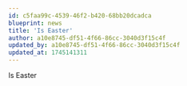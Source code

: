 ```yaml
---
id: c5faa99c-4539-46f2-b420-68bb20dcadca
blueprint: news
title: 'Is Easter'
author: a10e8745-df51-4f66-86cc-3040d3f15c4f
updated_by: a10e8745-df51-4f66-86cc-3040d3f15c4f
updated_at: 1745141311
---
```

Is Easter